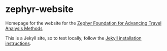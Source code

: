 # zephyr-website
Homepage for the website for the [Zephyr Foundation for Advancing Travel Analysis Methods](http://zephyrtransport.org/)

This is a Jekyll site, so to test locally, follow the [Jekyll installation instructions](https://jekyllrb.com/docs/installation/).
